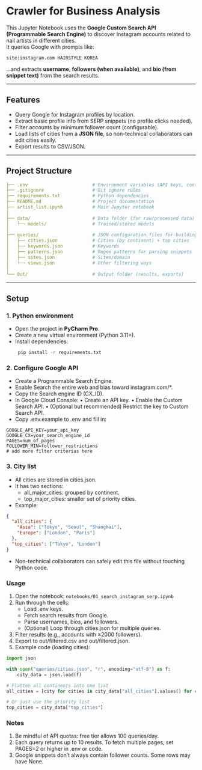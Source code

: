 # Crawler for Business Analysis

This Jupyter Notebook uses the **Google Custom Search API (Programmable Search Engine)** to discover Instagram accounts related to nail artists in different cities.  
It queries Google with prompts like:

```
site:instagram.com HAIRSTYLE KOREA
```

…and extracts **username**, **followers (when available)**, and **bio (from snippet text)** from the search results.

---

## Features
- Query Google for Instagram profiles by location.
- Extract basic profile info from SERP snippets (no profile clicks needed).
- Filter accounts by minimum follower count (configurable).
- Load lists of cities from a **JSON file**, so non-technical collaborators can edit cities easily.
- Export results to CSV/JSON.

---

## Project Structure
```yaml
├── .env                        # Environment variables (API keys, configs)
├── .gitignore                  # Git ignore rules
├── requirements.txt            # Python dependencies
├── README.md                   # Project documentation
├── artist_list.ipynb           # Main Jupyter notebook
│
├── data/                       # Data folder (for raw/processed data)
│   └── models/                 # Trained/stored models
│
├── queries/                    # JSON configuration files for building queries
│   ├── cities.json             # Cities (by continent) + top cities
│   ├── keywords.json           # Keywords
│   ├── patterns.json           # Regex patterns for parsing snippets
│   ├── sites.json              # Sites/domain
│   └── views.json              # Other filtering ways
│
└── Out/                        # Output folder (results, exports)
```

---

## Setup

### 1. Python environment
- Open the project in **PyCharm Pro**.
- Create a new virtual environment (Python 3.11+).
- Install dependencies:
    ```bash
     pip install -r requirements.txt
    ```
### 2. Configure Google API 
- Create a Programmable Search Engine. 
- Enable Search the entire web and bias toward instagram.com/*. 
- Copy the Search engine ID (CX_ID). 
- In Google Cloud Console:
	•	Create an API key.
	•	Enable the Custom Search API.
	•	(Optional but recommended) Restrict the key to Custom Search API.
- Copy .env.example to .env and fill in:
```dotenv
GOOGLE_API_KEY=your_api_key
GOOGLE_CX=your_search_engine_id
PAGES=num_of_pages
FOLLOWER_MIN=follower_restrictions
# add more filter criterias here
```
### 3. City list
- All cities are stored in cities.json.
- It has two sections:
  - all_major_cities: grouped by continent. 
  - top_major_cities: smaller set of priority cities.
- Example:
```json
{
  "all_cities": {
    "Asia": ["Tokyo", "Seoul", "Shanghai"],
    "Europe": ["London", "Paris"]
  },
  "top_cities": ["Tokyo", "London"]
}
```
- Non-technical collaborators can safely edit this file without touching Python code.
### Usage
1. Open the notebook:
`notebooks/01_search_instagram_serp.ipynb`
2. Run through the cells:
   - Load .env keys. 
   - Fetch search results from Google. 
   - Parse usernames, bios, and followers.
   - (Optional) Loop through cities.json for multiple queries. 
3. Filter results (e.g., accounts with ≥2000 followers). 
4. Export to out/filtered.csv and out/filtered.json.
5. Example code (loading cities):

```python
import json

with open("queries/cities.json", "r", encoding="utf-8") as f:
    city_data = json.load(f)

# Flatten all continents into one list
all_cities = [city for cities in city_data["all_cities"].values() for city in cities]

# Or just use the priority list
top_cities = city_data["top_cities"]
```
### Notes
1. Be mindful of API quotas: free tier allows 100 queries/day. 
2. Each query returns up to 10 results. To fetch multiple pages, set PAGES=2 or higher in .env or code. 
3. Google snippets don’t always contain follower counts. Some rows may have None.